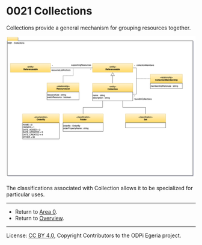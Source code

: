 <!-- SPDX-License-Identifier: CC-BY-4.0 -->
<!-- Copyright Contributors to the ODPi Egeria project. -->

# 0021 Collections

Collections provide a general mechanism for grouping
resources together.

![UML](0021-Collections.png#pagewidth)

The classifications associated with Collection allows it
to be specialized for particular uses.


----

* Return to [Area 0](Area-0-models.md).
* Return to [Overview](.).


----
License: [CC BY 4.0](https://creativecommons.org/licenses/by/4.0/),
Copyright Contributors to the ODPi Egeria project.
